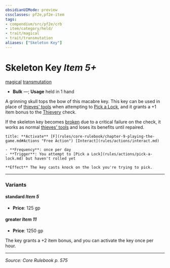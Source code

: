 ```yaml
---
obsidianUIMode: preview
cssclasses: pf2e,pf2e-item
tags:
- compendium/src/pf2e/crb
- item/category/held/
- trait/magical
- trait/transmutation
aliases: ["Skeleton Key"]
---
```

# Skeleton Key *Item 5+*  
[magical](rules/traits/magical.md "Magical Item Trait")  [transmutation](rules/traits/transmutation.md "Transmutation School Trait")  

- **Bulk** —; **Usage** held in 1 hand

A grinning skull tops the bow of this macabre key. This key can be used in place of [thieves' tools](compendium/equipment/items/thieves-tools.md) when attempting to [Pick a Lock](rules/actions/pick-a-lock.md), and it grants a +1 item bonus to the [Thievery](compendium/skills.md#Thievery) check.

If the skeleton key becomes [broken](rules/conditions.md#Broken) due to a critical failure on the check, it works as normal [thieves' tools](compendium/equipment/items/thieves-tools.md) and loses its benefits until repaired.

```ad-embed-ability
title: **Activate** [F](rules/core-rulebook/chapter-9-playing-the-game.md#Actions "Free Action") [Interact](rules/actions/interact.md)

- **Frequency**: once per day
- **Trigger**: You attempt to [Pick a Lock](rules/actions/pick-a-lock.md) but haven't rolled yet

**Effect** The key casts knock on the lock you're trying to pick.
```

---

### Variants

#### standard *Item 5*

- **Price**: 125 gp

#### greater *Item 11*

- **Price**: 1250 gp

The key grants a +2 item bonus, and you can activate the key once per hour.

---
*Source: Core Rulebook p. 575*